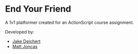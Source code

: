 # End Your Friend 

A 1v1 platformer created for an ActionScript course assignment.

Developed by:
  - [Jake Deichert](https://github.com/jakedeichert)
  - [Matt Joncas]()
